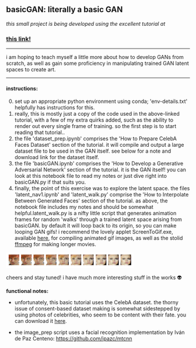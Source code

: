 ## basicGAN: literally a basic GAN


*this small project is being developed using the excellent tutorial at*
### [this link!](https://machinelearningmastery.com/how-to-interpolate-and-perform-vector-arithmetic-with-faces-using-a-generative-adversarial-network/)

------------------------------------------------------------------------------------------------

i am hoping to teach myself a little more about how to develop GANs from scratch,
as well as gain some proficiency in manipulating trained GAN latent spaces to create art.

-------------------------------------------------------------
#### instructions:
0. set up an appropriate python environment using conda; 'env-details.txt' helpfully has instructions for this.
1. really, this is mostly just a copy of the code used in the above-linked tutorial, with a few of my extra quirks added, such as the ability to render out every single frame of training. so the first step is to start reading that tutorial..
2. the file 'dataset_prep.ipynb' comprises the 'How to Prepare CelebA Faces Dataset' section of the tutorial. it will compile and output a large dataset file to be used in the GAN itself. see below for a note and download link for the dataset itself.
3. the file 'basicGAN.ipynb' comprises the 'How to Develop a Generative Adversarial Network' section of the tutorial. it is the GAN itself! you can look at this notebook file to read my notes or just dive right into basicGAN.py if that suits you.
4. finally, the point of this exercise was to explore the latent space. the files 'latent_nav1.ipynb' and 'latent_walk.py' comprise the 'How to Interpolate Between Generated Faces' section of the tutorial. as above, the notebook file includes my notes and should be somewhat helpful.latent_walk.py is a nifty little script that generates animation frames for random 'walks' through a trained latent space arising from basicGAN. by default it will loop back to its origin, so you can make looping GAN gifs! i recommend the lovely applet ScreenToGif.exe, available [here](https://www.screentogif.com/), for compiling animated gif images, as well as the stolid [ffmpeg](https://ffmpeg.org/download.html) for making longer movies.

![a spooky face image interpolation between a person with orange hair and a different person](babys_first_slerp.png)

cheers and stay tuned! i have much more interesting stuff in the works :alien:



**functional notes:**
- unfortunately, this basic tutorial uses the CelebA dataset. the thorny issue of consent-based dataset making is somewhat sidestepped by using photos of celebrities, who seem to be content with their fate. you can download it [here](http://mmlab.ie.cuhk.edu.hk/projects/CelebA.html).

- the image_prep script uses a facial recognition implementation by Iván de Paz Centeno:
https://github.com/ipazc/mtcnn